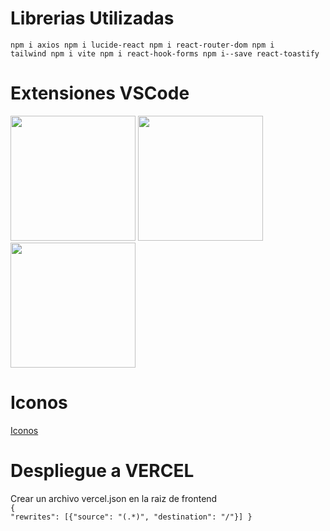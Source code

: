# Librerias Utilizadas
<code>npm i axios
npm i lucide-react
npm i react-router-dom
npm i tailwind
npm i vite
npm i react-hook-forms
npm i--save react-toastify
</code>

# Extensiones VSCode
<img src="https://github.com/cristian-simba/plantilla/assets/117742977/6d01b418-411d-49ad-848c-c4ccc6b6e044"  width="200" height="200" />
<img src="https://github.com/cristian-simba/plantilla/assets/117742977/99521bf3-67d1-4c39-ab0d-f5c88e68bc5b"  width="200" height="200" />
<img src="https://github.com/cristian-simba/plantilla/assets/117742977/a01547fc-2f7c-4f1e-ad7b-30440ad41621"  width="200" height="200" />

# Iconos
<a href="https://lucide.dev/icons/"> Iconos</a>

# Despliegue a VERCEL
Crear un archivo vercel.json en la raiz de frontend <br>
<code>{
    "rewrites": [{"source": "(.*)", "destination": "/"}]
}
</code>
<br>

